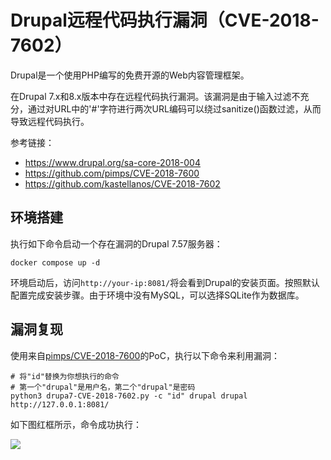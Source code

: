 # Drupal远程代码执行漏洞（CVE-2018-7602）

Drupal是一个使用PHP编写的免费开源的Web内容管理框架。

在Drupal 7.x和8.x版本中存在远程代码执行漏洞。该漏洞是由于输入过滤不充分，通过对URL中的'#'字符进行两次URL编码可以绕过sanitize()函数过滤，从而导致远程代码执行。

参考链接：

- <https://www.drupal.org/sa-core-2018-004>
- <https://github.com/pimps/CVE-2018-7600>
- <https://github.com/kastellanos/CVE-2018-7602>

## 环境搭建

执行如下命令启动一个存在漏洞的Drupal 7.57服务器：

```
docker compose up -d
```

环境启动后，访问`http://your-ip:8081/`将会看到Drupal的安装页面。按照默认配置完成安装步骤。由于环境中没有MySQL，可以选择SQLite作为数据库。

## 漏洞复现

使用来自[pimps/CVE-2018-7600](https://github.com/pimps/CVE-2018-7600/blob/master/drupa7-CVE-2018-7602.py)的PoC，执行以下命令来利用漏洞：

```
# 将"id"替换为你想执行的命令
# 第一个"drupal"是用户名，第二个"drupal"是密码
python3 drupa7-CVE-2018-7602.py -c "id" drupal drupal http://127.0.0.1:8081/
```

如下图红框所示，命令成功执行：

![](1.png)
